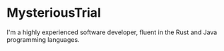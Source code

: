 # MysteriousTrial

I'm a highly experienced software developer, fluent in the Rust and Java programming languages.
